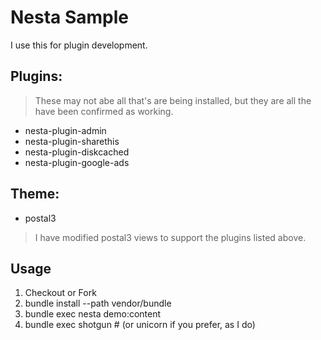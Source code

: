 # Nesta Sample

I use this for plugin development.

## Plugins:

> These may not abe all that's are being installed, but they are all the have been confirmed as working.

- nesta-plugin-admin
- nesta-plugin-sharethis
- nesta-plugin-diskcached
- nesta-plugin-google-ads


## Theme:

- postal3

> I have modified postal3 views to support the plugins listed above.


## Usage

1. Checkout or Fork
2. bundle install --path vendor/bundle
3. bundle exec nesta demo:content
4. bundle exec shotgun # (or unicorn if you prefer, as I do)

